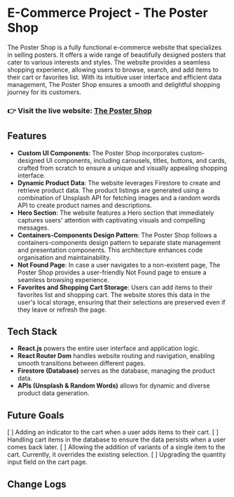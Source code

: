 # E-Commerce Project - The Poster Shop

The Poster Shop is a fully functional e-commerce website that specializes in selling posters. It offers a wide range of beautifully designed posters that cater to various interests and styles. The website provides a seamless shopping experience, allowing users to browse, search, and add items to their cart or favorites list. With its intuitive user interface and efficient data management, The Poster Shop ensures a smooth and delightful shopping journey for its customers.

### 👉 Visit the live website: [The Poster Shop](https://thepostershop.netlify.app/)

## Features

- **Custom UI Components**: The Poster Shop incorporates custom-designed UI components, including carousels, titles, buttons, and cards, crafted from scratch to ensure a unique and visually appealing shopping interface.
- **Dynamic Product Data**: The website leverages Firestore to create and retrieve product data. The product listings are generated using a combination of Unsplash API for fetching images and a random words API to create product names and descriptions.
- **Hero Section**: The website features a Hero section that immediately captures users' attention with captivating visuals and compelling messages.
- **Containers-Components Design Pattern**: The Poster Shop follows a containers-components design pattern to separate state management and presentation components. This architecture enhances code organisation and maintainability.
- **Not Found Page**: In case a user navigates to a non-existent page, The Poster Shop provides a user-friendly Not Found page to ensure a seamless browsing experience.
- **Favorites and Shopping Cart Storage**: Users can add items to their favorites list and shopping cart. The website stores this data in the user's local storage, ensuring that their selections are preserved even if they leave or refresh the page.

## Tech Stack

- **React.js** powers the entire user interface and application logic.
- **React Router Dom** handles website routing and navigation, enabling smooth transitions between different pages.
- **Firestore (Database)** serves as the database, managing the product data.
- **APIs (Unsplash & Random Words)** allows for dynamic and diverse product data generation.

## Future Goals

[ ] Adding an indicator to the cart when a user adds items to their cart.
[ ] Handling cart items in the database to ensure the data persists when a user comes back later.
[ ] Allowing the addition of variants of a single item to the cart. Currently, it overrides the existing selection.
[ ] Upgrading the quantity input field on the cart page.

## Change Logs
